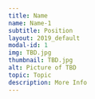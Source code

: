 ```yaml
---
title: Name
name: Name-1
subtitle: Position
layout: 2019_default
modal-id: 1
img: TBD.jpg
thumbnail: TBD.jpg
alt: Picture of TBD
topic: Topic
description: More Info
---
```

